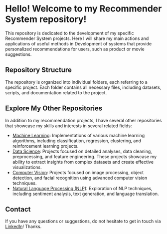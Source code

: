 # Hello! Welcome to my Recommender System repository!

This repository is dedicated to the development of my specific Recommender System projects. Here I will share my main actions and applications of useful methods in Development of systems that provide personalized recommendations for users, such as product or movie suggestions.

## Repository Structure

The repository is organized into individual folders, each referring to a specific project. Each folder contains all necessary files, including datasets, scripts, and documentation related to the project.

## Explore My Other Repositories

In addition to my recommendation projects, I have several other repositories that showcase my skills and interests in several related fields:

- [Machine Learning](https://github.com/CaesarDuarte/Machine-Learning): Implementations of various machine learning algorithms, including classification, regression, clustering, and reinforcement learning projects.
- [Data Science](https://github.com/CaesarDuarte/Machine-Learning): Projects focused on detailed analyses, data cleaning, preprocessing, and feature engineering. These projects showcase my ability to extract insights from complex datasets and create effective visualizations.
- [Computer Vision](https://github.com/CaesarDuarte/Computer-Vision): Projects focused on image processing, object detection, and facial recognition using advanced computer vision techniques.
- [Natural Language Processing (NLP)](https://github.com/CaesarDuarte/NLP-Natural-Language-Processing): Exploration of NLP techniques, including sentiment analysis, text generation, and language translation. 

## Contact

If you have any questions or suggestions, do not hesitate to get in touch via [LinkedIn](https://www.linkedin.com/in/caesar-duarte/)! Thanks.